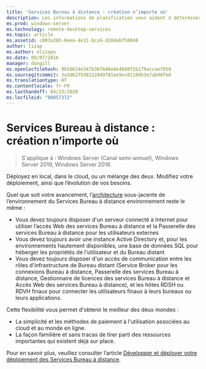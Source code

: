 ```yaml
---
title: 'Services Bureau à distance : création n’importe où'
description: Les informations de planification vous aident à déterminer où héberger votre déploiement de services Bureau à distance.
ms.prod: windows-server
ms.technology: remote-desktop-services
ms.topic: article
ms.assetid: c803a383-0eea-4e11-bca5-d204ab758048
author: lizap
ms.author: elizapo
ms.date: 09/07/2016
manager: dongill
ms.openlocfilehash: 9b56614e347b36fb86e6e4680f1b179accaef058
ms.sourcegitcommit: 3a3d62f938322849f81ee9ec01186b3e7ab90fe0
ms.translationtype: HT
ms.contentlocale: fr-FR
ms.lasthandoff: 04/23/2020
ms.locfileid: "80857372"
---
```

# <a name="remote-desktop-services---build-anywhere"></a>Services Bureau à distance : création n’importe où

>S'applique à : Windows Server (Canal semi-annuel), Windows Server 2019, Windows Server 2016

Déployez en local, dans le cloud, ou un mélange des deux. Modifiez votre déploiement, ainsi que l’évolution de vos besoins.

Quel que soit votre avancement, l’[architecture](desktop-hosting-logical-architecture.md) sous-jacente de l’environnement du Services Bureau à distance environnement reste le même :
- Vous devez toujours disposer d'un serveur connecté à Internet pour utiliser l’accès Web des services Bureau à distance et la Passerelle des services Bureau à distance pour les utilisateurs externes
- Vous devez toujours avoir une instance Active Directory et, pour les environnements hautement disponibles, une base de données SQL pour héberger les propriétés de l'utilisateur et du Bureau distant
- Vous devez toujours disposer d'un accès de communication entre les rôles d'infrastructure de Bureau distant (Service Broker pour les connexions Bureau à distance, Passerelle des services Bureau à distance, Gestionnaire de licences des services Bureau à distance et Accès Web des services Bureau à distance), et les hôtes RDSH ou RDVH finaux pour connecter les utilisateurs finaux à leurs bureaux ou leurs applications.

Cette flexibilité vous permet d'obtenir le meilleur des deux mondes :
- La simplicité et les méthodes de paiement à l'utilisation associées au cloud et au monde en ligne.
- La façon familière et sans tracas de tirer parti des ressources importantes qui existent déjà sur place.

Pour en savoir plus, veuillez consulter l’article [Développer et déployer votre déploiement des Services Bureau à distance](rds-build-and-deploy.md).